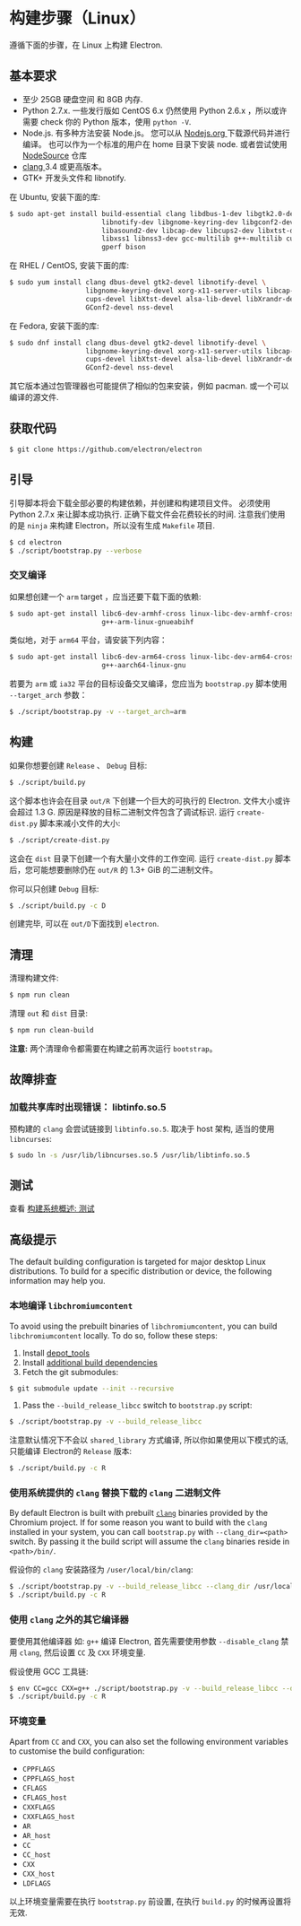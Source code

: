# 构建步骤（Linux）

遵循下面的步骤，在 Linux 上构建 Electron.

## 基本要求

* 至少 25GB 硬盘空间 和 8GB 内存.
* Python 2.7.x. 一些发行版如 CentOS 6.x 仍然使用 Python 2.6.x ，所以或许需要 check 你的 Python 版本，使用 `python -V`.
* Node.js. 有多种方法安装 Node.js。 您可以从 [ Nodejs.org ](http://nodejs.org) 下载源代码并进行编译。 也可以作为一个标准的用户在 home 目录下安装 node. 或者尝试使用 [NodeSource](https://nodesource.com/blog/nodejs-v012-iojs-and-the-nodesource-linux-repositories) 仓库
* [ clang ](https://clang.llvm.org/get_started.html) 3.4 或更高版本。
* GTK+ 开发头文件和 libnotify.

在 Ubuntu, 安装下面的库:

```sh
$ sudo apt-get install build-essential clang libdbus-1-dev libgtk2.0-dev \
                       libnotify-dev libgnome-keyring-dev libgconf2-dev \
                       libasound2-dev libcap-dev libcups2-dev libxtst-dev \
                       libxss1 libnss3-dev gcc-multilib g++-multilib curl \
                       gperf bison
```

在 RHEL / CentOS, 安装下面的库:

```sh
$ sudo yum install clang dbus-devel gtk2-devel libnotify-devel \
                   libgnome-keyring-devel xorg-x11-server-utils libcap-devel \
                   cups-devel libXtst-devel alsa-lib-devel libXrandr-devel \
                   GConf2-devel nss-devel
```

在 Fedora, 安装下面的库:

```sh
$ sudo dnf install clang dbus-devel gtk2-devel libnotify-devel \
                   libgnome-keyring-devel xorg-x11-server-utils libcap-devel \
                   cups-devel libXtst-devel alsa-lib-devel libXrandr-devel \
                   GConf2-devel nss-devel
```

其它版本通过包管理器也可能提供了相似的包来安装，例如 pacman. 或一个可以编译的源文件.

## 获取代码

```sh
$ git clone https://github.com/electron/electron
```

## 引导

引导脚本将会下载全部必要的构建依赖，并创建和构建项目文件。 必须使用 Python 2.7.x 来让脚本成功执行. 正确下载文件会花费较长的时间. 注意我们使用的是 `ninja` 来构建 Electron，所以没有生成 `Makefile` 项目.

```sh
$ cd electron
$ ./script/bootstrap.py --verbose
```

### 交叉编译

如果想创建一个 `arm` target ，应当还要下载下面的依赖:

```sh
$ sudo apt-get install libc6-dev-armhf-cross linux-libc-dev-armhf-cross \
                       g++-arm-linux-gnueabihf
```

类似地，对于 `arm64` 平台，请安装下列内容：

```sh
$ sudo apt-get install libc6-dev-arm64-cross linux-libc-dev-arm64-cross \
                       g++-aarch64-linux-gnu
```

若要为 `arm` 或 `ia32` 平台的目标设备交叉编译，您应当为 `bootstrap.py` 脚本使用 `--target_arch` 参数：

```sh
$ ./script/bootstrap.py -v --target_arch=arm
```

## 构建

如果你想要创建 `Release` 、 `Debug` 目标:

```sh
$ ./script/build.py
```

这个脚本也许会在目录 `out/R` 下创建一个巨大的可执行的 Electron. 文件大小或许会超过 1.3 G. 原因是释放的目标二进制文件包含了调试标识. 运行 `create-dist.py` 脚本来减小文件的大小:

```sh
$ ./script/create-dist.py
```

这会在 `dist` 目录下创建一个有大量小文件的工作空间. 运行 `create-dist.py` 脚本后，您可能想要删除仍在 `out/R` 的 1.3+ GiB 的二进制文件。

你可以只创建 `Debug` 目标:

```sh
$ ./script/build.py -c D
```

创建完毕, 可以在 `out/D`下面找到 `electron`.

## 清理

清理构建文件:

```sh
$ npm run clean
```

清理 `out` 和 `dist` 目录:

```sh
$ npm run clean-build
```

**注意:** 两个清理命令都需要在构建之前再次运行 `bootstrap`。

## 故障排查

### 加载共享库时出现错误： libtinfo.so.5

预构建的 `clang` 会尝试链接到 `libtinfo.so.5`. 取决于 host 架构, 适当的使用 `libncurses`:

```sh
$ sudo ln -s /usr/lib/libncurses.so.5 /usr/lib/libtinfo.so.5
```

## 测试

查看 [构建系统概述: 测试](build-system-overview.md#tests)

## 高级提示

The default building configuration is targeted for major desktop Linux distributions. To build for a specific distribution or device, the following information may help you.

### 本地编译 `libchromiumcontent`

To avoid using the prebuilt binaries of `libchromiumcontent`, you can build `libchromiumcontent` locally. To do so, follow these steps:

1. Install [depot_tools](https://chromium.googlesource.com/chromium/src/+/master/docs/linux_build_instructions.md#Install)
2. Install [additional build dependencies](https://chromium.googlesource.com/chromium/src/+/master/docs/linux_build_instructions.md#Install-additional-build-dependencies)
3. Fetch the git submodules:

```sh
$ git submodule update --init --recursive
```

1. Pass the `--build_release_libcc` switch to `bootstrap.py` script:

```sh
$ ./script/bootstrap.py -v --build_release_libcc
```

注意默认情况下不会以 `shared_library` 方式编译, 所以你如果使用以下模式的话, 只能编译 Electron的 `Release` 版本:

```sh
$ ./script/build.py -c R
```

### 使用系统提供的 `clang` 替换下载的 `clang` 二进制文件

By default Electron is built with prebuilt [`clang`](https://clang.llvm.org/get_started.html) binaries provided by the Chromium project. If for some reason you want to build with the `clang` installed in your system, you can call `bootstrap.py` with `--clang_dir=<path>` switch. By passing it the build script will assume the `clang` binaries reside in `<path>/bin/`.

假设你的 `clang` 安装路径为 `/user/local/bin/clang`:

```sh
$ ./script/bootstrap.py -v --build_release_libcc --clang_dir /usr/local
$ ./script/build.py -c R
```

### 使用 `clang` 之外的其它编译器

要使用其他编译器 如: `g++` 编译 Electron, 首先需要使用参数 `--disable_clang` 禁用 `clang`, 然后设置 `CC` 及 `CXX` 环境变量.

假设使用 GCC 工具链:

```sh
$ env CC=gcc CXX=g++ ./script/bootstrap.py -v --build_release_libcc --disable_clang
$ ./script/build.py -c R
```

### 环境变量

Apart from `CC` and `CXX`, you can also set the following environment variables to customise the build configuration:

* `CPPFLAGS`
* `CPPFLAGS_host`
* `CFLAGS`
* `CFLAGS_host`
* `CXXFLAGS`
* `CXXFLAGS_host`
* `AR`
* `AR_host`
* `CC`
* `CC_host`
* `CXX`
* `CXX_host`
* `LDFLAGS`

以上环境变量需要在执行 `bootstrap.py` 前设置, 在执行 `build.py` 的时候再设置将无效.